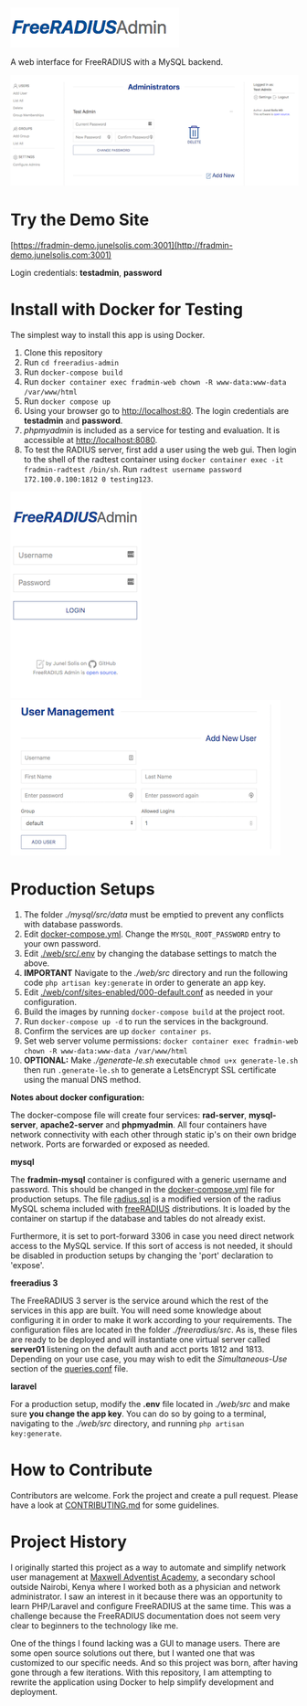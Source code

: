 ![FreeRADIUS Admin](scr.png)

A web interface for FreeRADIUS with a MySQL backend.


![FreeRADIUS Admin](scr2.png)

# Try the Demo Site
[https://fradmin-demo.junelsolis.com:3001](http://fradmin-demo.junelsolis.com:3001)

Login credentials: **testadmin**, **password**

# Install with Docker for Testing
The simplest way to install this app is using Docker.

1. Clone this repository
1. Run ```cd freeradius-admin```
2. Run ```docker-compose build```
3. Run ```docker container exec fradmin-web chown -R www-data:www-data /var/www/html```
3. Run ```docker compose up```
3. Using your browser go to [http://localhost:80](http://localhost:80). The login credentials are **testadmin** and **password**.
4. *phpmyadmin* is included as a service for testing and evaluation. It is accessible at [http://localhost:8080](http://localhost:8080).
5. To test the RADIUS server, first add a user using the web gui. Then login to the shell of the radtest container using ```docker container exec -it fradmin-radtest /bin/sh```. Run ```radtest username password 172.100.0.100:1812 0 testing123```.

![FreeRADIUS Admin](scr3.png)![FreeRADIUS Admin](scr4.png)
# Production Setups
1. The folder *./mysql/src/data* must be emptied to prevent any conflicts with database passwords.
2. Edit [docker-compose.yml](docker-compose.yml). Change the ```MYSQL_ROOT_PASSWORD``` entry to your own password.
3. Edit [./web/src/.env](./web/src/.env) by changing the database settings to match the above.
4. **IMPORTANT** Navigate to the *./web/src* directory and run the following code ```php artisan key:generate``` in order to generate an app key.
5. Edit [./web/conf/sites-enabled/000-default.conf](.web/conf/sites-enabled/000-default.conf) as needed in your configuration.
5. Build the images by running ```docker-compose build``` at the project root.
6. Run ```docker-compose up -d``` to run the services in the background.
7. Confirm the services are up ```docker container ps```.
8. Set web server volume permissions: ```docker container exec fradmin-web chown -R www-data:www-data /var/www/html```
9. **OPTIONAL:** Make *./generate-le.sh* executable ```chmod u+x generate-le.sh``` then run ```.generate-le.sh``` to generate a LetsEncrypt SSL certificate using the manual DNS method.

**Notes about docker configuration:**

The docker-compose file will create four services: **rad-server**, **mysql-server**, **apache2-server** and **phpmyadmin**. All four containers have network connectivity with each other through static ip's on their own bridge network. Ports are forwarded or exposed as needed.

**mysql**

The **fradmin-mysql** container is configured with a generic username and password. This should be changed in the [docker-compose.yml](docker-compose.yml) file for production setups. The file [radius.sql](./mysql/srv/initdb.d/radius.sql) is a modified version of the radius MySQL schema included with [freeRADIUS](https://github.com/FreeRADIUS/freeradius-server) distributions. It is loaded by the container on startup if the database and tables do not already exist.

Furthermore, it is set to port-forward 3306 in case you need direct network access to the MySQL service. If this sort of access is not needed, it should be disabled in production setups by changing the 'port' declaration to 'expose'.

**freeradius 3**

The FreeRADIUS 3 server is the service around which the rest of the services in this app are built. You will need some knowledge about configuring it in order to make it work according to your requirements. The configuration files are located in the folder *./freeradius/src*. As is, these files are ready to be deployed and will instantiate one virtual server called **server01** listening on the default auth and acct ports 1812 and 1813. Depending on your use case, you may wish to edit the *Simultaneous-Use* section of the [queries.conf](./freeradius/src/mods-config/sql/main/mysql/queries.conf) file.

**laravel**

For a production setup, modify the **.env** file located in *./web/src* and make sure **you change the app key**. You can do so by going to a terminal, navigating to the *./web/src* directory, and running ```php artisan key:generate```.




# How to Contribute
Contributors are welcome. Fork the project and create a pull request. Please have a look at [CONTRIBUTING.md](CONTRIBUTING.md) for some guidelines.

# Project History
I originally started this project as a way to automate and simplify network user management at <a href="http://www.maxwellsda.org">Maxwell Adventist Academy</a>, a secondary school outside Nairobi, Kenya where I worked both as a physician and network administrator. I saw an interest in it because there was an opportunity to learn PHP/Laravel and configure FreeRADIUS at the same time. This was a challenge because the FreeRADIUS documentation does not seem very clear to beginners to the technology like me.

One of the things I found lacking was a GUI to manage users. There are some open source solutions out there, but I wanted one that was customized to our specific needs. And so this project was born, after having gone through a few iterations. With this repository, I am attempting to rewrite the application using Docker to help simplify development and deployment.
